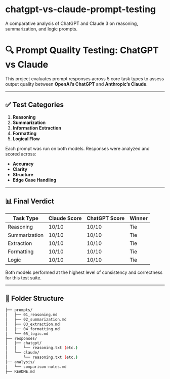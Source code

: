 # chatgpt-vs-claude-prompt-testing
A comparative analysis of ChatGPT and Claude 3 on reasoning, summarization, and logic prompts.

# 🔍 Prompt Quality Testing: ChatGPT vs Claude

This project evaluates prompt responses across 5 core task types to assess output quality between **OpenAI’s ChatGPT** and **Anthropic’s Claude**.

---

## ✅ Test Categories

1. **Reasoning**  
2. **Summarization**  
3. **Information Extraction**  
4. **Formatting**  
5. **Logical Flow**

Each prompt was run on both models. Responses were analyzed and scored across:
- **Accuracy**
- **Clarity**
- **Structure**
- **Edge Case Handling**

---

## 📊 Final Verdict

| Task Type      | Claude Score | ChatGPT Score | Winner   |
|----------------|--------------|----------------|----------|
| Reasoning      | 10/10        | 10/10          | Tie      |
| Summarization  | 10/10        | 10/10          | Tie      |
| Extraction     | 10/10        | 10/10          | Tie      |
| Formatting     | 10/10        | 10/10          | Tie      |
| Logic          | 10/10        | 10/10          | Tie      |

Both models performed at the highest level of consistency and correctness for this test suite.

---

## 📁 Folder Structure

```bash
├── prompts/
│   ├── 01_reasoning.md
│   ├── 02_summarization.md
│   ├── 03_extraction.md
│   ├── 04_formatting.md
│   └── 05_logic.md
├── responses/
│   ├── chatgpt/
│   │   └── reasoning.txt (etc.)
│   └── claude/
│       └── reasoning.txt (etc.)
├── analysis/
│   └── comparison-notes.md
├── README.md

